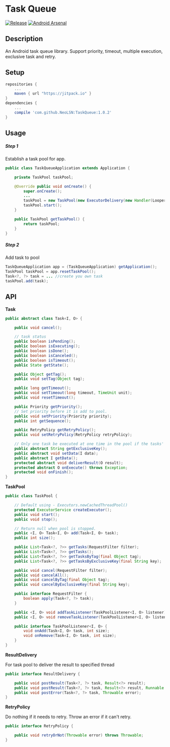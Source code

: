 Task Queue
========

[![Release](https://jitpack.io/v/NeoLSN/TaskQueue.svg?style=flat)](https://jitpack.io/#NeoLSN/TaskQueue)
[![Android Arsenal](https://img.shields.io/badge/Android%20Arsenal-Task%20Queue-brightgreen.svg?style=flat)](http://android-arsenal.com/details/1/3579)

Description
--------
An Android task queue library. Support priority, timeout, multiple execution, exclusive task and retry.

Setup
--------

```gradle
repositories {
    ...
    maven { url "https://jitpack.io" }
}
dependencies {
    ...
    compile 'com.github.NeoLSN:TaskQueue:1.0.2'
}
```

Usage
--------

##### Step 1
Establish a task pool for app.
```Java
public class TaskQueueApplication extends Application {

    private TaskPool taskPool;

    @Override public void onCreate() {
        super.onCreate();
        ...
        taskPool = new TaskPool(new ExecutorDelivery(new Handler(Looper.getMainLooper())));
        taskPool.start();
    }

    public TaskPool getTaskPool() {
        return taskPool;
    }
}
```

##### Step 2
Add task to pool
```Java
TaskQueueApplication app = (TaskQueueApplication) getApplication();
TaskPool taskPool = app.resetTaskPool();
Task<?, ?> task = ... //create you own task
taskPool.add(task);
```

API
--------
**Task**
```Java
public abstract class Task<I, O> {

    public void cancel();

    // task status
    public boolean isPending();
    public boolean isExecuting();
    public boolean isDone();
    public boolean isCanceled();
    public boolean isTimeout();
    public State getState();

    public Object getTag();
    public void setTag(Object tag);

    public long getTimeout();
    public void setTimeout(long timeout, TimeUnit unit);
    public void resetTimeout();

    public Priority getPriority();
    // Set priority before it is add to pool.
    public void setPriority(Priority priority);
    public int getSequence();

    public RetryPolicy getRetryPolicy();
    public void setRetryPolicy(RetryPolicy retryPolicy);

    // Only one task be executed at one time in the pool if the tasks' key are the same.
    public abstract String getExclusiveKey();
    public abstract void setData(I data);
    public abstract I getData();
    protected abstract void deliverResult(O result);
    protected abstract O onExecute() throws Exception;
    protected void onFinish();
}
```
**TaskPool**
```Java
public class TaskPool {

    // Default using - Executors.newCachedThreadPool()
    protected ExecutorService createExecutor();
    public void start();
    public void stop();

    // Return null when pool is stopped.
    public <I, O> Task<I, O> add(Task<I, O> task);
    public int size();

    public List<Task<?, ?>> getTasks(RequestFilter filter);
    public List<Task<?, ?>> getTasks();
    public List<Task<?, ?>> getTasksByTag(final Object tag);
    public List<Task<?, ?>> getTasksByExclusiveKey(final String key);

    public void cancel(RequestFilter filter);
    public void cancelAll();
    public void cancelByTag(final Object tag);
    public void cancelByExclusiveKey(final String key);

    public interface RequestFilter {
        boolean apply(Task<?, ?> task);
    }

    public <I, O> void addTaskListener(TaskPoolListener<I, O> listener);
    public <I, O> void removeTaskListener(TaskPoolListener<I, O> listener);

    public interface TaskPoolListener<I, O> {
        void onAdd(Task<I, O> task, int size);
        void onRemove(Task<I, O> task, int size);
    }
}
```
**ResultDelivery**

For task pool to deliver the result to specified thread
```Java
public interface ResultDelivery {

    public void postResult(Task<?, ?> task, Result<?> result);
    public void postResult(Task<?, ?> task, Result<?> result, Runnable runnable);
    public void postError(Task<?, ?> task, Throwable error);
}
```
**RetryPolicy**

Do nothing if it needs to retry. Throw an error if it can\'t retry.
```Java
public interface RetryPolicy {

    public void retryOrNot(Throwable error) throws Throwable;
}
```





